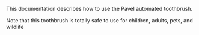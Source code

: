 This documentation describes how to use the Pavel automated toothbrush.

Note that this toothbrush is totally safe to use for children, adults, pets, and wildlife
